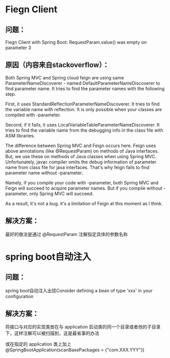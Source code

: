 # Fiegn Client
## 问题：

Fiegn Client with Spring Boot: RequestParam.value() was empty on parameter 3

## 原因（内容来自stackoverflow）：

Both Spring MVC and Spring cloud feign are using same ParameterNameDiscoverer - named DefaultParameterNameDiscoverer to find parameter name. It tries to find the parameter names with the following step.

First, it uses StandardReflectionParameterNameDiscoverer. It tries to find the variable name with reflection. It is only possible when your classes are compiled with -parameter.

Second, if it fails, it uses LocalVariableTableParameterNameDiscoverer. It tries to find the variable name from the debugging info in the class file with ASM libraries.

The difference between Spring MVC and Feign occurs here. Feign uses above annotations (like @RequestParam) on methods of Java interfaces. But, we use these on methods of Java classes when using Spring MVC. Unfortunately, javac compiler omits the debug information of parameter name from class file for java interfaces. That's why feign fails to find parameter name without -parameter.

Namely, if you compile your code with -parameter, both Spring MVC and Feign will succeed to acquire parameter names. But if you compile without -parameter, only Spring MVC will succeed.

As a result, it's not a bug. it's a limitation of Feign at this moment as I think.

## 解决方案：

最好的做法是通过 @RequestParam 注解指定具体的参数名称

# spring boot自动注入

## 问题：
spring boot自动注入出现Consider defining a bean of type 'xxx' in your configuration

## 解决方案：
将接口与对应的实现类放在与 application 启动类的同一个目录或者他的子目录下，这样注解可以被扫描到，这是最省事的办法 

或在指定的 application 类上加上 @SpringBootApplication(scanBasePackages = {"com.XXX.YYY"}) 
